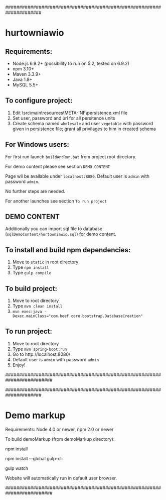 #####################################################################
# hurtowniawio

## Requirements:

* Node.js 6.9.2+ (possibility to run on 5.2, tested on 6.9.2)
* npm  3.10+
* Maven 3.3.9+
* Java 1.8+
* MySQL 5.5+

## To configure project:

1. Edit \src\main\resources\META-INF\persistence.xml file
2. Set user, password and url for all persitence units
3. Create schema named `wholesale` and user `vegetable` with password given in persistence file; grant all privilages to him in created schema

## For Windows users:

For first run launch `buildAndRun.bat` from project root directory. 

For demo content please see section `DEMO CONTENT`

Page wil be available under `localhost:8080`. Default user is `admin` with password `admin`.

No further steps are needed.

For another launches see section `To run project`

## DEMO CONTENT

Additionally you can import sql file to database (`sqlDemoContent/hurtowniawio.sql`) for demo content. 

## To install and build npm dependencies:

1. Move to `static` in root directory
2. Type `npm install`
3. Type `gulp compile`

## To build project:

1. Move to root directory
2. Type `mvn clean install`
3. `mvn exec:java -Dexec.mainClass="com.beef.core.bootstrap.DatabaseCreation"`

## To run project:

1. Move to root directory
2. Type `mvn spring-boot:run`
3. Go to http://localhost:8080/
4. Default user is `admin` with password `admin`
5. Enjoy!

#########################################################################

#####################################################################

# Demo markup

Requirements:
Node 4.0 or newer,
npm  2.0 or newer

To build demoMarkup (from demoMarkup directory):

npm install

npm install --global gulp-cli

gulp watch

Website will automatically run in default user browser.


#########################################################################

